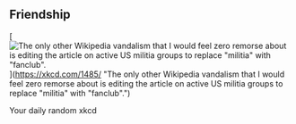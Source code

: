 ## Friendship
[![The only other Wikipedia vandalism that I would feel zero remorse about is editing the article on active US militia groups to replace "militia" with "fanclub".](https://imgs.xkcd.com/comics/friendship.png)](https://xkcd.com/1485/ "The only other Wikipedia vandalism that I would feel zero remorse about is editing the article on active US militia groups to replace "militia" with "fanclub".")

Your daily random xkcd

